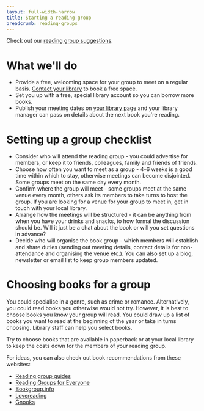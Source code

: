 ```yaml
---
layout: full-width-narrow
title: Starting a reading group
breadcrumb: reading-groups
---
```

Check out our [reading group suggestions](/new-suggestions/book-club-ideas/).

# What we'll do

* Provide a free, welcoming space for your group to meet on a regular basis. [Contact your library](/libraries/) to book a free space.
* Set you up with a free, special library account so you can borrow more books.
* Publish your meeting dates on [your library page](/libraries/) and your library manager can pass on details about the next book you're reading.

# Setting up a group checklist

* Consider who will attend the reading group - you could advertise for members, or keep it to friends, colleagues, family and friends of friends.
* Choose how often you want to meet as a group - 4–6 weeks is a good time within which to stay, otherwise meetings can become disjointed. Some groups meet on the same day every month.
* Confirm where the group will meet - some groups meet at the same venue every month, others ask its members to take turns to host the group. If you are looking for a venue for your group to meet in, get in touch with your local library.
* Arrange how the meetings will be structured - it can be anything from when you have your drinks and snacks, to how formal the discussion should be. Will it just be a chat about the book or will you set questions in advance?
* Decide who will organise the book group - which members will establish and share duties (sending out meeting details, contact details for non-attendance and organising the venue etc.). You can also set up a blog, newsletter or email list to keep group members updated.

# Choosing books for a group

You could specialise in a genre, such as crime or romance. Alternatively, you could read books you otherwise would not try. However, it is best to choose books you know your group will read. You could draw up a list of books you want to read at the beginning of the year or take in turns choosing. Library staff can help you select books.

Try to choose books that are available in paperback or at your local library to keep the costs down for the members of your reading group.

For ideas, you can also check out book recommendations from these websites:

* [Reading group guides](http://www.readinggroupguides.com/guides)
* [Reading Groups for Everyone](http://readinggroups.org/)
* [Bookgroup.info](http://www.bookgroup.info/)
* [Lovereading](http://www.lovereading.com/)
* [Gnooks](http://www.gnooks.com/)
